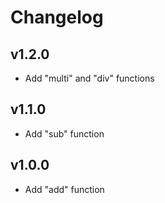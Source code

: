 # Changelog

## v1.2.0

- Add "multi" and "div" functions

## v1.1.0

- Add "sub" function

## v1.0.0

- Add "add" function
